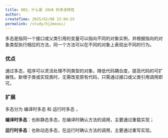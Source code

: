 ```yaml
---
title: 002、什么是 JAVA 的多态特性
author:
createTime: 2025/02/08 22:04:25
permalink: /study/hj2measc/
---
```


​		多态是指同一个接口或父类引用的变量可以指向不同的对象实例，并根据指向的对象类型执行相应的方法，同一个方法可以在不同的对象上表现出不同的行为。

### **优点**

通过多态，程序可以灵活处理不同类型的对象，降低代码耦合度，提高代码的可扩展性。新增子类或实现类时，无需改变原有代码，只需通过接口或父类引用调用即可。

### **扩展**

多态分为 编译时多态 和 运行时多态 ，

**编译时多态**：也称静态多态，在编译时确认方法的调用，主要通过重载实现；

**运行时多态**：也称动态多态，在运行时确认方法的调用，主要通过重写实现。